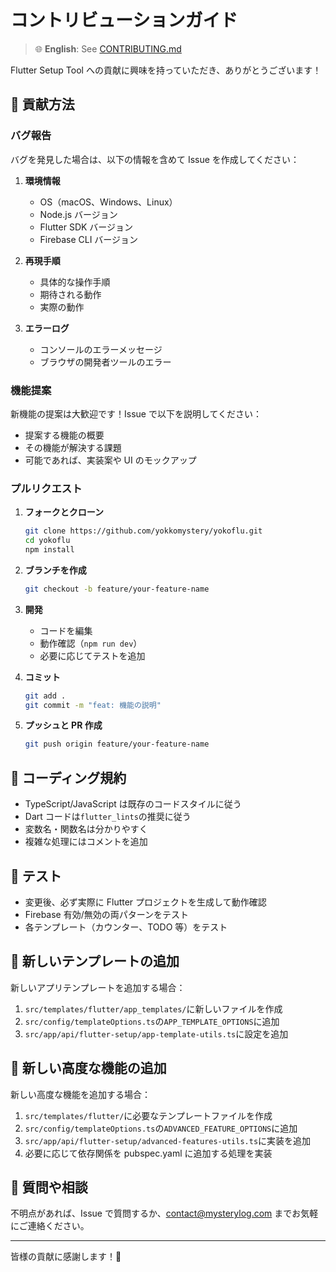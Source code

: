 # コントリビューションガイド

> 🌐 **English**: See [CONTRIBUTING.md](CONTRIBUTING.md)

Flutter Setup Tool への貢献に興味を持っていただき、ありがとうございます！

## 🤝 貢献方法

### バグ報告

バグを発見した場合は、以下の情報を含めて Issue を作成してください：

1. **環境情報**

   - OS（macOS、Windows、Linux）
   - Node.js バージョン
   - Flutter SDK バージョン
   - Firebase CLI バージョン

2. **再現手順**

   - 具体的な操作手順
   - 期待される動作
   - 実際の動作

3. **エラーログ**
   - コンソールのエラーメッセージ
   - ブラウザの開発者ツールのエラー

### 機能提案

新機能の提案は大歓迎です！Issue で以下を説明してください：

- 提案する機能の概要
- その機能が解決する課題
- 可能であれば、実装案や UI のモックアップ

### プルリクエスト

1. **フォークとクローン**

   ```bash
   git clone https://github.com/yokkomystery/yokoflu.git
   cd yokoflu
   npm install
   ```

2. **ブランチを作成**

   ```bash
   git checkout -b feature/your-feature-name
   ```

3. **開発**

   - コードを編集
   - 動作確認（`npm run dev`）
   - 必要に応じてテストを追加

4. **コミット**

   ```bash
   git add .
   git commit -m "feat: 機能の説明"
   ```

5. **プッシュと PR 作成**
   ```bash
   git push origin feature/your-feature-name
   ```

## 📝 コーディング規約

- TypeScript/JavaScript は既存のコードスタイルに従う
- Dart コードは`flutter_lints`の推奨に従う
- 変数名・関数名は分かりやすく
- 複雑な処理にはコメントを追加

## 🧪 テスト

- 変更後、必ず実際に Flutter プロジェクトを生成して動作確認
- Firebase 有効/無効の両パターンをテスト
- 各テンプレート（カウンター、TODO 等）をテスト

## 🎨 新しいテンプレートの追加

新しいアプリテンプレートを追加する場合：

1. `src/templates/flutter/app_templates/`に新しいファイルを作成
2. `src/config/templateOptions.ts`の`APP_TEMPLATE_OPTIONS`に追加
3. `src/app/api/flutter-setup/app-template-utils.ts`に設定を追加

## 🚀 新しい高度な機能の追加

新しい高度な機能を追加する場合：

1. `src/templates/flutter/`に必要なテンプレートファイルを作成
2. `src/config/templateOptions.ts`の`ADVANCED_FEATURE_OPTIONS`に追加
3. `src/app/api/flutter-setup/advanced-features-utils.ts`に実装を追加
4. 必要に応じて依存関係を pubspec.yaml に追加する処理を実装

## 📧 質問や相談

不明点があれば、Issue で質問するか、contact@mysterylog.com までお気軽にご連絡ください。

---

皆様の貢献に感謝します！🙏
